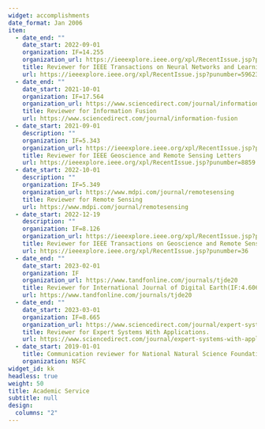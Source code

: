 ```yaml
---
widget: accomplishments
date_format: Jan 2006
item:
  - date_end: ""
    date_start: 2022-09-01
    organization: IF=14.255
    organization_url: https://ieeexplore.ieee.org/xpl/RecentIssue.jsp?punumber=5962385
    title: Reviewer for IEEE Transactions on Neural Networks and Learning Systems
    url: https://ieeexplore.ieee.org/xpl/RecentIssue.jsp?punumber=5962385
  - date_end: ""
    date_start: 2021-10-01
    organization: IF=17.564
    organization_url: https://www.sciencedirect.com/journal/information-fusion
    title: Reviewer for Information Fusion
    url: https://www.sciencedirect.com/journal/information-fusion
  - date_start: 2021-09-01
    description: ""
    organization: IF=5.343
    organization_url: https://ieeexplore.ieee.org/xpl/RecentIssue.jsp?punumber=8859
    title: Reviewer for IEEE Geoscience and Remote Sensing Letters
    url: https://ieeexplore.ieee.org/xpl/RecentIssue.jsp?punumber=8859
  - date_start: 2022-10-01
    description: ""
    organization: IF=5.349
    organization_url: https://www.mdpi.com/journal/remotesensing
    title: Reviewer for Remote Sensing
    url: https://www.mdpi.com/journal/remotesensing
  - date_start: 2022-12-19
    description: ""
    organization: IF=8.126
    organization_url: https://ieeexplore.ieee.org/xpl/RecentIssue.jsp?punumber=36
    title: Reviewer for IEEE Transactions on Geoscience and Remote Sensing
    url: https://ieeexplore.ieee.org/xpl/RecentIssue.jsp?punumber=36
  - date_end: ""
    date_start: 2023-02-01
    organization: IF
    organization_url: https://www.tandfonline.com/journals/tjde20
    title: Reviewer for International Journal of Digital Earth(IF:4.606), Mathematics(IF:2.592), Electronics(IF:2.690), Journal of Electronic Imaging(IF:0.829), IEEE Access(IF:3.476) and Brazilian Archives of Biology and Technology(IF:1.18).
    url: https://www.tandfonline.com/journals/tjde20
  - date_end: ""
    date_start: 2023-03-01
    organization: IF=8.665
    organization_url: https://www.sciencedirect.com/journal/expert-systems-with-applications
    title: Reviewer for Expert Systems With Applications.
    url: https://www.sciencedirect.com/journal/expert-systems-with-applications
  - date_start: 2019-01-01
    title: Communication reviewer for National Natural Science Foundation of China
    organization: NSFC
widget_id: kk
headless: true
weight: 50
title: Academic Service
subtitle: null
design:
  columns: "2"
---
```


